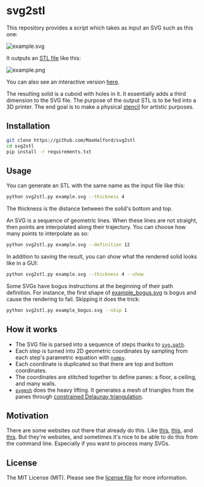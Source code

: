 # svg2stl

This repository provides a script which takes as input an SVG such as this one:

![example.svg](tests/example.svg)

It outputs an [STL file](https://www.wikiwand.com/en/STL_(file_format)) like this:

![example.png](tests/example.png)

You can also see an interactive version [here](tests/example.stl).

The resulting solid is a cuboid with holes in it. It essentially adds a third dimension to the SVG file. The purpose of the output STL is to be fed into a 3D printer. The end goal is to make a physical [stencil](https://www.wikiwand.com/en/Stencil) for artistic purposes.

## Installation

```sh
git clone https://github.com/MaxHalford/svg2stl
cd svg2stl
pip install -r requirements.txt
```

## Usage

You can generate an STL with the same name as the input file like this:

```sh
python svg2stl.py example.svg --thickness 4
```

The thickness is the distance between the solid's bottom and top.

An SVG is a sequence of geometric lines. When these lines are not straight, then points are interpolated along their trajectory. You can choose how many points to interpolate as so:

```sh
python svg2stl.py example.svg --definition 12
```

In addition to saving the result, you can show what the rendered solid looks like in a GUI:

```sh
python svg2stl.py example.svg --thickness 4 --show
```

Some SVGs have bogus instructions at the beginning of their path definition. For instance, the first shape of [example_bogus.svg](tests/example_bogus.svg) is bogus and cause the rendering to fail. Skipping it does the trick:

```sh
python svg2stl.py example_bogus.svg --skip 1
```

## How it works

- The SVG file is parsed into a sequence of steps thanks to [`svg.path`](https://github.com/regebro/svg.path).
- Each step is turned into 2D geometric coordinates by sampling from each step's parametric equation with [`numpy`](https://numpy.org/).
- Each coordinate is duplicated so that there are top and bottom coordinates.
- The coordinates are stitched together to define panes: a floor, a ceiling, and many walls.
- [`pygmsh`](https://github.com/nschloe/pygmsh) does the heavy lifting. It generates a mesh of triangles from the panes through [constrained Delaunay triangulation](https://www.wikiwand.com/en/Constrained_Delaunay_triangulation).

## Motivation

There are some websites out there that already do this. Like [this](https://svg2stl.com/), [this](https://activmap.github.io/svg-to-stl/), and [this](https://github.com/rcalme/svg-to-stl). But they're websites, and sometimes it's nice to be able to do this from the command line. Especially if you want to process many SVGs.

## License

The MIT License (MIT). Please see the [license file](LICENSE) for more information.
